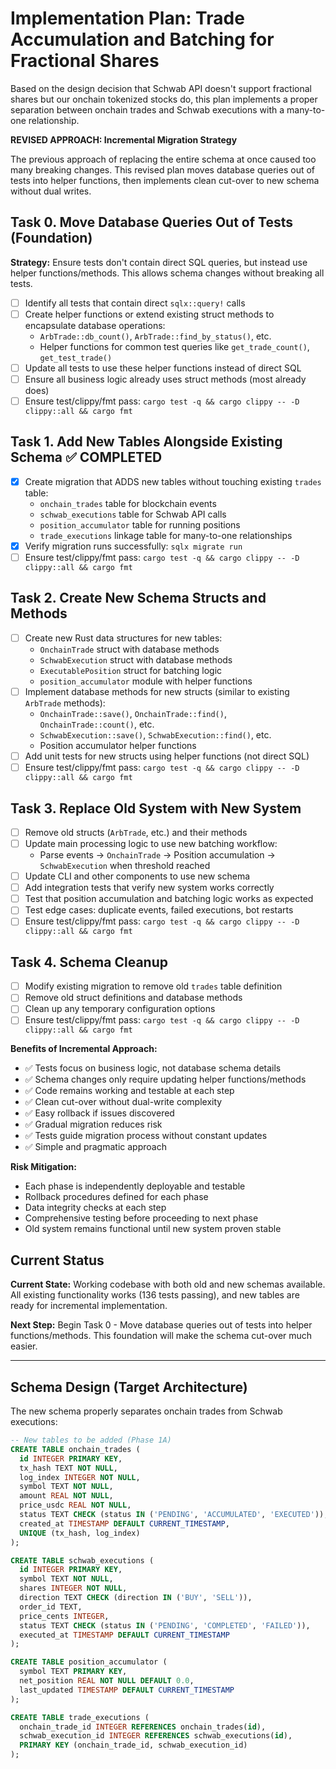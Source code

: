 # Implementation Plan: Trade Accumulation and Batching for Fractional Shares

Based on the design decision that Schwab API doesn't support fractional shares but our onchain tokenized stocks do, this plan implements a proper separation between onchain trades and Schwab executions with a many-to-one relationship.

**REVISED APPROACH: Incremental Migration Strategy**

The previous approach of replacing the entire schema at once caused too many breaking changes. This revised plan moves database queries out of tests into helper functions, then implements clean cut-over to new schema without dual writes.

## Task 0. Move Database Queries Out of Tests (Foundation)

**Strategy:** Ensure tests don't contain direct SQL queries, but instead use helper functions/methods. This allows schema changes without breaking all tests.

- [ ] Identify all tests that contain direct `sqlx::query!` calls
- [ ] Create helper functions or extend existing struct methods to encapsulate database operations:
  - `ArbTrade::db_count()`, `ArbTrade::find_by_status()`, etc.
  - Helper functions for common test queries like `get_trade_count()`, `get_test_trade()`
- [ ] Update all tests to use these helper functions instead of direct SQL
- [ ] Ensure all business logic already uses struct methods (most already does)
- [ ] Ensure test/clippy/fmt pass: `cargo test -q && cargo clippy -- -D clippy::all && cargo fmt`

## Task 1. Add New Tables Alongside Existing Schema ✅ COMPLETED

- [x] Create migration that ADDS new tables without touching existing `trades` table:
  - `onchain_trades` table for blockchain events
  - `schwab_executions` table for Schwab API calls  
  - `position_accumulator` table for running positions
  - `trade_executions` linkage table for many-to-one relationships
- [x] Verify migration runs successfully: `sqlx migrate run`
- [ ] Ensure test/clippy/fmt pass: `cargo test -q && cargo clippy -- -D clippy::all && cargo fmt`

## Task 2. Create New Schema Structs and Methods

- [ ] Create new Rust data structures for new tables:
  - `OnchainTrade` struct with database methods
  - `SchwabExecution` struct with database methods
  - `ExecutablePosition` struct for batching logic
  - `position_accumulator` module with helper functions
- [ ] Implement database methods for new structs (similar to existing `ArbTrade` methods):
  - `OnchainTrade::save()`, `OnchainTrade::find()`, `OnchainTrade::count()`, etc.
  - `SchwabExecution::save()`, `SchwabExecution::find()`, etc.
  - Position accumulator helper functions
- [ ] Add unit tests for new structs using helper functions (not direct SQL)
- [ ] Ensure test/clippy/fmt pass: `cargo test -q && cargo clippy -- -D clippy::all && cargo fmt`

## Task 3. Replace Old System with New System

- [ ] Remove old structs (`ArbTrade`, etc.) and their methods
- [ ] Update main processing logic to use new batching workflow:
  - Parse events → `OnchainTrade` → Position accumulation → `SchwabExecution` when threshold reached
- [ ] Update CLI and other components to use new schema
- [ ] Add integration tests that verify new system works correctly
- [ ] Test that position accumulation and batching logic works as expected
- [ ] Test edge cases: duplicate events, failed executions, bot restarts
- [ ] Ensure test/clippy/fmt pass: `cargo test -q && cargo clippy -- -D clippy::all && cargo fmt`

## Task 4. Schema Cleanup

- [ ] Modify existing migration to remove old `trades` table definition
- [ ] Remove old struct definitions and database methods
- [ ] Clean up any temporary configuration options
- [ ] Ensure test/clippy/fmt pass: `cargo test -q && cargo clippy -- -D clippy::all && cargo fmt`

**Benefits of Incremental Approach:**
- ✅ Tests focus on business logic, not database schema details
- ✅ Schema changes only require updating helper functions/methods
- ✅ Code remains working and testable at each step
- ✅ Clean cut-over without dual-write complexity
- ✅ Easy rollback if issues discovered
- ✅ Gradual migration reduces risk
- ✅ Tests guide migration process without constant updates
- ✅ Simple and pragmatic approach

**Risk Mitigation:**
- Each phase is independently deployable and testable
- Rollback procedures defined for each phase
- Data integrity checks at each step
- Comprehensive testing before proceeding to next phase
- Old system remains functional until new system proven stable

## Current Status

**Current State:** Working codebase with both old and new schemas available. All existing functionality works (136 tests passing), and new tables are ready for incremental implementation.

**Next Step:** Begin Task 0 - Move database queries out of tests into helper functions/methods. This foundation will make the schema cut-over much easier.

---

## Schema Design (Target Architecture)

The new schema properly separates onchain trades from Schwab executions:

```sql
-- New tables to be added (Phase 1A)
CREATE TABLE onchain_trades (
  id INTEGER PRIMARY KEY,
  tx_hash TEXT NOT NULL,
  log_index INTEGER NOT NULL,
  symbol TEXT NOT NULL,
  amount REAL NOT NULL,
  price_usdc REAL NOT NULL,
  status TEXT CHECK (status IN ('PENDING', 'ACCUMULATED', 'EXECUTED')),
  created_at TIMESTAMP DEFAULT CURRENT_TIMESTAMP,
  UNIQUE (tx_hash, log_index)
);

CREATE TABLE schwab_executions (
  id INTEGER PRIMARY KEY,
  symbol TEXT NOT NULL,
  shares INTEGER NOT NULL,
  direction TEXT CHECK (direction IN ('BUY', 'SELL')),
  order_id TEXT,
  price_cents INTEGER,
  status TEXT CHECK (status IN ('PENDING', 'COMPLETED', 'FAILED')),
  executed_at TIMESTAMP DEFAULT CURRENT_TIMESTAMP
);

CREATE TABLE position_accumulator (
  symbol TEXT PRIMARY KEY,
  net_position REAL NOT NULL DEFAULT 0.0,
  last_updated TIMESTAMP DEFAULT CURRENT_TIMESTAMP
);

CREATE TABLE trade_executions (
  onchain_trade_id INTEGER REFERENCES onchain_trades(id),
  schwab_execution_id INTEGER REFERENCES schwab_executions(id),
  PRIMARY KEY (onchain_trade_id, schwab_execution_id)
);
```
